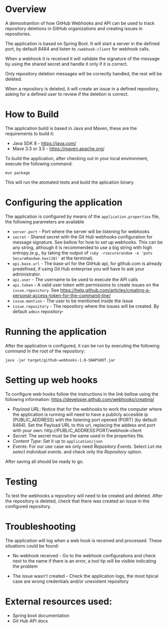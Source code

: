 # Overview
A demostrantion of how GitHub Webhooks and API can be used to track repository deletions in GitHub organizations and creating issues in repositories.

The application is based on Spring Boot. It will start a server in the defined port, by default 8484 and listen to `/webhook-client` for webhook calls.

When a webhook it is received it will validate the signature of the message by using the shared secret and handle it only if it is correct.

Only repository deletion messages will be correctly handled, the rest will be deleted.

When a repository is deleted, it will create an issue in a defined repository, asking for a defined user to review if the deletion is correct.

# How to Build

The application build is based in Java and Maven, these are the requirements to build it:

- Java SDK 8 - https://java.com/
- Mave 3.3 or 3.5 - https://maven.apache.org/

To build the application, after checking out in your local environment, execute the following command:

`mvn package`

This will run the atomated tests and build the aplication binary

# Configuring the application
The application is configured by means of the `application.properties` file, the following parameters are available

- `server.port` - Port where the server will be listening for webhooks
- `secret` - Shared secret with the Git Hub webhooks configuration for message signature. See bellow for how to set up webhooks. This can be any string, although it is recommended to use a big string with high entropy.(e.g., by taking the output of `ruby -rsecurerandom -e 'puts SecureRandom.hex(20)'` at the terminal).
- `api.base.url` - The base url for the GitHub api, for github.com is already predefined, if using Git Hub enterprise you will have to ask your administrator.
- `api.user` - The username to be used to execute the API calls
- `api.token` - A valid user token with permissions to create issues on the `issue.repository`. See https://help.github.com/articles/creating-a-personal-access-token-for-the-command-line/
- `issue.mention` - The user to be mentioned inside the issue
- `issue.repository` - The repository where the issues will be created. By default `admin` repository-

# Running the application
After the application is configured, it can be run by executing the following command in the root of the repository:

`java -jar target/github-webhooks-1.0-SNAPSHOT.jar`

# Setting up web hooks

To configure web hooks follow the instructions in the link bellow using the following information:
https://developer.github.com/webhooks/creating/
- *Payload URL*: Notice that for the webhooks to work the computer where the application is running will need to have a publicly accesible ip (PUBLIC_ADDRESS) with the listening port opened (PORT) (by default 8484). Set the Payload URL to this url, replacing the addess and port with your own: http://PUBLIC_ADDRESS:PORT/webhook-client
- *Secret*: The secret must be the same used in the properties file.
- *Content Type*: Set it up to `application/json`
- *Events*: For our use case we only need _Repository Events_. Select _Let me select individual events._ and check only the _Repository_ option.

After saving all should be ready to go.

# Testing
To test the webhooks a repository will need to be created and deleted. After the repository is deleted, check that there was created an issue in the configured repository.

# Troubleshooting
The application will log when a web hook is received and processed. These situations could be found:
- No webhook received - Go to the webhook configurations and check next to the name if there is an error, a tool tip will be visible indicating the problem

- The issue wasn't created - Check the application logs, the most tipical case are wrong credentials and/or unexistent repository

# External resources used:
- Spring boot documentation
- Git Hub API docs
